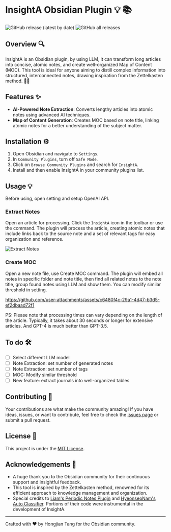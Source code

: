 # InsightA Obsidian Plugin :bulb: :books:

![GitHub release (latest by date)](https://img.shields.io/github/v/release/HongjianTang/obsidian-insighta?style=for-the-badge)
![GitHub all releases](https://img.shields.io/github/downloads/HongjianTang/obsidian-insighta/total?style=for-the-badge)

## Overview :mag:

InsightA is an Obsidian plugin, by using LLM, it can transform long articles into concise, atomic notes, and create well-organized Map of Content (MOC). This tool is ideal for anyone aiming to distill complex information into structured, interconnected notes, drawing inspiration from the Zettelkasten method. 🚀📝

## Features :sparkles:

- **AI-Powered Note Extraction**: Converts lengthy articles into atomic notes using advanced AI techniques.
- **Map of Content Generation**: Creates MOC based on note title, linking atomic notes for a better understanding of the subject matter.

## Installation :gear:

1. Open Obsidian and navigate to `Settings`.
2. In `Community Plugins`, turn off `Safe Mode`.
3. Click on `Browse Community Plugins` and search for `InsightA`.
4. Install and then enable InsightA in your community plugins list.

## Usage 💡

Before using, open setting and setup OpenAI API.

### Extract Notes

Open an article for processing. Click the `InsightA` icon in the toolbar or use the command. The plugin will process the article, creating atomic notes that include links back to the source note and a set of relevant tags for easy organization and reference.

![Extract Notes](assets/use_case_extract_notes.gif)

### Create MOC

Open a new note file, use Create MOC command. The plugin will embed all notes in specific folder and note title, then find all related notes to the note title, group found notes using LLM and show them.
You can modify similar threshold in setting.

https://github.com/user-attachments/assets/c6480f4c-29a1-4d47-b3d5-ef2dbaad72f1

PS: Please note that processing times can vary depending on the length of the article. Typically, it takes about 30 seconds or longer for extensive articles. And GPT-4 is much better than GPT-3.5.

## To do :hammer_and_wrench:

- [ ] Select different LLM model
- [ ] Note Extraction: set number of generated notes
- [ ] Note Extraction: set number of tags
- [ ] MOC: Modify similar threshold
- [ ] New feature: extract journals into well-organized tables

## Contributing :raised_hands:

Your contributions are what make the community amazing! If you have ideas, issues, or want to contribute, feel free to check the [issues page](https://github.com/HongjianTang/obsidian-insighta/issues) or submit a pull request.

## License :page_facing_up:

This project is under the [MIT License](LICENSE).

## Acknowledgements :tada:

- A huge thank you to the Obsidian community for their continuous support and insightful feedback.
- This tool is inspired by the Zettelkasten method, renowned for its efficient approach to knowledge management and organization.
- Special credits to [Liam's Periodic Notes Plugin](https://github.com/liamcain/obsidian-periodic-notes) and [HyeonseoNam's Auto Classifier](https://github.com/HyeonseoNam/auto-classifier/). Portions of their code were instrumental in the development of InsightA.

---

Crafted with :heart: by Hongjian Tang for the Obsidian community.
